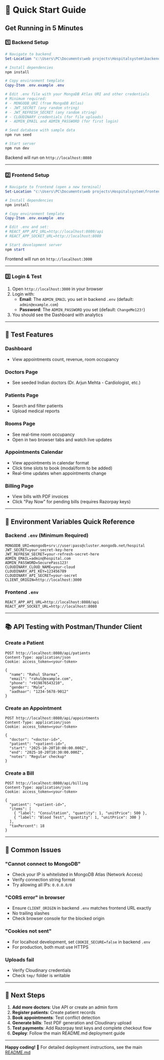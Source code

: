 # 🚀 Quick Start Guide

## Get Running in 5 Minutes

### 1️⃣ Backend Setup

```powershell
# Navigate to backend
Set-Location "c:\Users\PC\Documents\web projects\Hospitalsystem\backend"

# Install dependencies
npm install

# Copy environment template
Copy-Item .env.example .env

# Edit .env file with your MongoDB Atlas URI and other credentials
# Minimum required:
# - MONGODB_URI (from MongoDB Atlas)
# - JWT_SECRET (any random string)
# - JWT_REFRESH_SECRET (any random string)
# - CLOUDINARY credentials (for file uploads)
# - ADMIN_EMAIL and ADMIN_PASSWORD (for first login)

# Seed database with sample data
npm run seed

# Start server
npm run dev
```

Backend will run on `http://localhost:8080`

---

### 2️⃣ Frontend Setup

```powershell
# Navigate to frontend (open a new terminal)
Set-Location "c:\Users\PC\Documents\web projects\Hospitalsystem\frontend"

# Install dependencies
npm install

# Copy environment template
Copy-Item .env.example .env

# Edit .env and set:
# REACT_APP_API_URL=http://localhost:8080/api
# REACT_APP_SOCKET_URL=http://localhost:8080

# Start development server
npm start
```

Frontend will run on `http://localhost:3000`

---

### 3️⃣ Login & Test

1. Open `http://localhost:3000` in your browser
2. Login with:
   - **Email**: The `ADMIN_EMAIL` you set in backend `.env` (default: `admin@example.com`)
   - **Password**: The `ADMIN_PASSWORD` you set (default: `ChangeMe123!`)
3. You should see the Dashboard with analytics

---

## 🧪 Test Features

### Dashboard
- View appointments count, revenue, room occupancy

### Doctors Page
- See seeded Indian doctors (Dr. Arjun Mehta - Cardiologist, etc.)

### Patients Page
- Search and filter patients
- Upload medical reports

### Rooms Page
- See real-time room occupancy
- Open in two browser tabs and watch live updates

### Appointments Calendar
- View appointments in calendar format
- Click time slots to book (modal/form to be added)
- Real-time updates when appointments change

### Billing Page
- View bills with PDF invoices
- Click "Pay Now" for pending bills (requires Razorpay keys)

---

## 🔑 Environment Variables Quick Reference

### Backend `.env` (Minimum Required)
```env
MONGODB_URI=mongodb+srv://user:pass@cluster.mongodb.net/hospital
JWT_SECRET=your-secret-key-here
JWT_REFRESH_SECRET=your-refresh-secret-here
ADMIN_EMAIL=admin@hospital.com
ADMIN_PASSWORD=SecurePass123!
CLOUDINARY_CLOUD_NAME=your-cloud
CLOUDINARY_API_KEY=123456789
CLOUDINARY_API_SECRET=your-secret
CLIENT_ORIGIN=http://localhost:3000
```

### Frontend `.env`
```env
REACT_APP_API_URL=http://localhost:8080/api
REACT_APP_SOCKET_URL=http://localhost:8080
```

---

## 📚 API Testing with Postman/Thunder Client

### Create a Patient
```http
POST http://localhost:8080/api/patients
Content-Type: application/json
Cookie: access_token=<your-token>

{
  "name": "Rahul Sharma",
  "email": "rahul@example.com",
  "phone": "+919876543210",
  "gender": "Male",
  "aadhaar": "1234-5678-9012"
}
```

### Create an Appointment
```http
POST http://localhost:8080/api/appointments
Content-Type: application/json
Cookie: access_token=<your-token>

{
  "doctor": "<doctor-id>",
  "patient": "<patient-id>",
  "start": "2025-10-20T10:00:00.000Z",
  "end": "2025-10-20T10:30:00.000Z",
  "notes": "Regular checkup"
}
```

### Create a Bill
```http
POST http://localhost:8080/api/billing
Content-Type: application/json
Cookie: access_token=<your-token>

{
  "patient": "<patient-id>",
  "items": [
    { "label": "Consultation", "quantity": 1, "unitPrice": 500 },
    { "label": "Blood Test", "quantity": 1, "unitPrice": 300 }
  ],
  "taxPercent": 18
}
```

---

## 🐛 Common Issues

### "Cannot connect to MongoDB"
- Check your IP is whitelisted in MongoDB Atlas (Network Access)
- Verify connection string format
- Try allowing all IPs: `0.0.0.0/0`

### "CORS error" in browser
- Ensure `CLIENT_ORIGIN` in backend `.env` matches frontend URL exactly
- No trailing slashes
- Check browser console for the blocked origin

### "Cookies not sent"
- For localhost development, set `COOKIE_SECURE=false` in backend `.env`
- For production, both must use HTTPS

### Uploads fail
- Verify Cloudinary credentials
- Check `tmp/` folder is writable

---

## 🎯 Next Steps

1. **Add more doctors**: Use API or create an admin form
2. **Register patients**: Create patient records
3. **Book appointments**: Test conflict detection
4. **Generate bills**: Test PDF generation and Cloudinary upload
5. **Test payments**: Add Razorpay test keys and complete checkout flow
6. **Deploy**: Follow the main README.md deployment guide

---

**Happy coding! 🚀** For detailed deployment instructions, see the main [README.md](./README.md)
